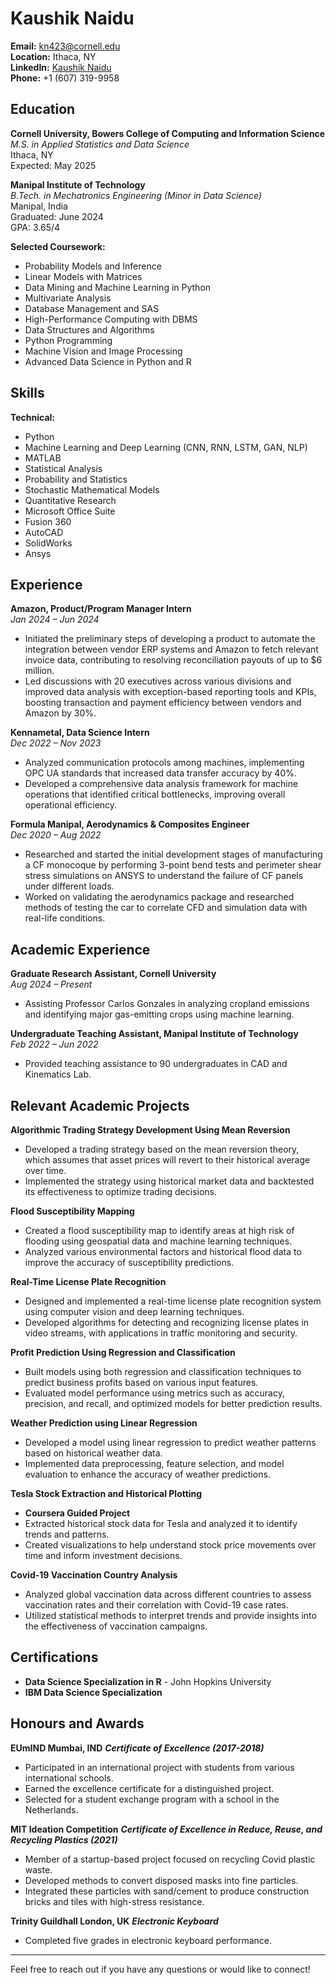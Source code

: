 # Kaushik Naidu

**Email:** [kn423@cornell.edu](mailto:kn423@cornell.edu)  
**Location:** Ithaca, NY  
**LinkedIn:** [Kaushik Naidu](https://www.linkedin.com/in/kaushik-naidu/)  
**Phone:** +1 (607) 319-9958

## Education

**Cornell University, Bowers College of Computing and Information Science**  
*M.S. in Applied Statistics and Data Science*  
Ithaca, NY  
Expected: May 2025

**Manipal Institute of Technology**  
*B.Tech. in Mechatronics Engineering (Minor in Data Science)*  
Manipal, India  
Graduated: June 2024  
GPA: 3.65/4

**Selected Coursework:**
- Probability Models and Inference
- Linear Models with Matrices
- Data Mining and Machine Learning in Python
- Multivariate Analysis
- Database Management and SAS
- High-Performance Computing with DBMS
- Data Structures and Algorithms
- Python Programming
- Machine Vision and Image Processing
- Advanced Data Science in Python and R

## Skills

**Technical:**
- Python
- Machine Learning and Deep Learning (CNN, RNN, LSTM, GAN, NLP)
- MATLAB
- Statistical Analysis
- Probability and Statistics
- Stochastic Mathematical Models
- Quantitative Research
- Microsoft Office Suite
- Fusion 360
- AutoCAD
- SolidWorks
- Ansys

## Experience

**Amazon, Product/Program Manager Intern**  
*Jan 2024 – Jun 2024*  
- Initiated the preliminary steps of developing a product to automate the integration between vendor ERP systems and Amazon to fetch relevant invoice data, contributing to resolving reconciliation payouts of up to $6 million.
- Led discussions with 20 executives across various divisions and improved data analysis with exception-based reporting tools and KPIs, boosting transaction and payment efficiency between vendors and Amazon by 30%.

**Kennametal, Data Science Intern**  
*Dec 2022 – Nov 2023*  
- Analyzed communication protocols among machines, implementing OPC UA standards that increased data transfer accuracy by 40%.
- Developed a comprehensive data analysis framework for machine operations that identified critical bottlenecks, improving overall operational efficiency.

**Formula Manipal, Aerodynamics & Composites Engineer**  
*Dec 2020 – Aug 2022*  
- Researched and started the initial development stages of manufacturing a CF monocoque by performing 3-point bend tests and perimeter shear stress simulations on ANSYS to understand the failure of CF panels under different loads.
- Worked on validating the aerodynamics package and researched methods of testing the car to correlate CFD and simulation data with real-life conditions.

## Academic Experience

**Graduate Research Assistant, Cornell University**  
*Aug 2024 – Present*  
- Assisting Professor Carlos Gonzales in analyzing cropland emissions and identifying major gas-emitting crops using machine learning.

**Undergraduate Teaching Assistant, Manipal Institute of Technology**  
*Feb 2022 – Jun 2022*  
- Provided teaching assistance to 90 undergraduates in CAD and Kinematics Lab.

## Relevant Academic Projects

**Algorithmic Trading Strategy Development Using Mean Reversion**
  - Developed a trading strategy based on the mean reversion theory, which assumes that asset prices will revert to their historical average over time.
  - Implemented the strategy using historical market data and backtested its effectiveness to optimize trading decisions.

**Flood Susceptibility Mapping**
  - Created a flood susceptibility map to identify areas at high risk of flooding using geospatial data and machine learning techniques.
  - Analyzed various environmental factors and historical flood data to improve the accuracy of susceptibility predictions.

**Real-Time License Plate Recognition**
  - Designed and implemented a real-time license plate recognition system using computer vision and deep learning techniques.
  - Developed algorithms for detecting and recognizing license plates in video streams, with applications in traffic monitoring and security.

**Profit Prediction Using Regression and Classification**
  - Built models using both regression and classification techniques to predict business profits based on various input features.
  - Evaluated model performance using metrics such as accuracy, precision, and recall, and optimized models for better prediction results.

**Weather Prediction using Linear Regression**
  - Developed a model using linear regression to predict weather patterns based on historical weather data.
  - Implemented data preprocessing, feature selection, and model evaluation to enhance the accuracy of weather predictions.

**Tesla Stock Extraction and Historical Plotting**
  - **Coursera Guided Project**
  - Extracted historical stock data for Tesla and analyzed it to identify trends and patterns.
  - Created visualizations to help understand stock price movements over time and inform investment decisions.

**Covid-19 Vaccination Country Analysis**
  - Analyzed global vaccination data across different countries to assess vaccination rates and their correlation with Covid-19 case rates.
  - Utilized statistical methods to interpret trends and provide insights into the effectiveness of vaccination campaigns.




## Certifications

- **Data Science Specialization in R** - John Hopkins University
- **IBM Data Science Specialization**

## Honours and Awards

**EUmIND Mumbai, IND**
***Certificate of Excellence (2017-2018)***
- Participated in an international project with students from various international schools.
- Earned the excellence certificate for a distinguished project.
- Selected for a student exchange program with a school in the Netherlands.

**MIT Ideation Competition**
***Certificate of Excellence in Reduce, Reuse, and Recycling Plastics (2021)***
- Member of a startup-based project focused on recycling Covid plastic waste.
- Developed methods to convert disposed masks into fine particles.
- Integrated these particles with sand/cement to produce construction bricks and tiles with high-stress resistance.

**Trinity Guildhall London, UK**
***Electronic Keyboard***
- Completed five grades in electronic keyboard performance.

---

Feel free to reach out if you have any questions or would like to connect!

